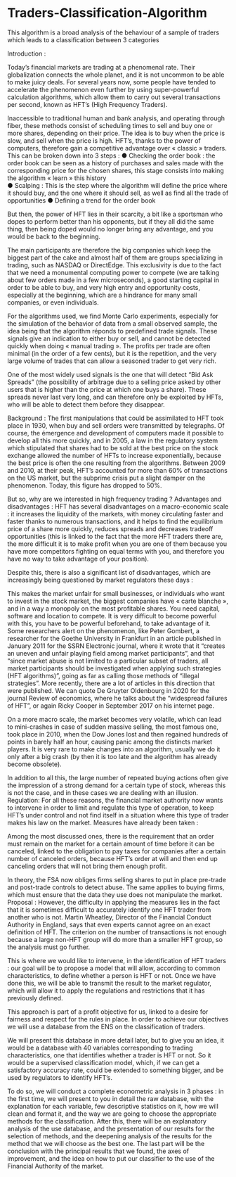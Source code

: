 # Traders-Classification-Algorithm
This algorithm is a broad analysis of the behaviour of a sample of traders which leads to a classification between 3 categories

Introduction :

Today’s financial markets are trading at a phenomenal rate. Their globalization connects the whole planet, and it is not uncommon to be able to make juicy deals. For several years now, some people have tended to accelerate the phenomenon even further by using super-powerful calculation algorithms, which allow them to carry out several transactions per second, known as HFT’s (High Frequency Traders).

Inaccessible to traditional human and bank analysis, and operating through fiber, these methods consist of scheduling times to sell and buy one or more shares, depending on their price. The idea is to buy when the price is slow, and sell when the price is high. HFT’s, thanks to the power of computers, therefore gain a competitive advantage over « classic » traders. This can be broken down into 3 steps : 
●	Checking the order book : the order book can be seen as a history of purchases and sales made with the corresponding price for the chosen shares, this stage consists into making the algorithm « learn » this history  
●	Scalping : This is the step where the algorithm will define the price where it should buy, and the one where it should sell, as well as find all the trade of opportunities 
●	Defining a trend for the order book 

But then, the power of HFT lies in their scarcity, a bit like a sportsman who dopes to perform better than his opponents, but if they all did the same thing, then being doped would no longer bring any advantage, and you would be back to the beginning. 

The main participants are therefore the big companies which keep the biggest part of the cake and almost half of them are groups specializing in trading, such as NASDAQ or DirectEdge. This exclusivity is due to the fact that we need a monumental computing power to compete (we are talking about few orders made in a few microseconds), a good starting capital in order to be able to buy, and very high entry and opportunity costs, especially at the beginning, which are a hindrance for many small companies, or even individuals.

For the algorithms used, we find Monte Carlo experiments, especially for the simulation of the behavior of data from a small observed sample, the idea being that the algorithm réponds to predefined trade signals. These signals give an indication to either buy or sell, and cannot be detected quickly when doing « manual trading ». The profits per trade are often minimal (in the order of a few cents), but it is the repetition, and the very large volume of trades that can allow a seasoned trader to get very rich. 

One of the most widely used signals is the one that will detect  “Bid Ask Spreads” (the possibility of arbitrage due to a selling price asked by other users that is higher than the price at which one buys a share). These spreads never last very long, and can therefore only be exploited by HFTs, who will be able to detect them before they disappear. 

Background :
The first manipulations that could be assimilated to HFT took place in 1930, when buy and sell orders were transmitted by telegraphs. Of course, the émergence and development of computers made it possible to develop all this more quickly, and in 2005, a law in the regulatory system which stipulated that shares had to be sold at the best price on the stock exchange allowed the number of HFTs to increase exponentially, because the best price is often the one resulting from the algorithms.	
Between 2009 and 2010, at their peak, HFT’s accounted for more than 60% of transactions on the US market, but the subprime crisis put a slight damper on the phenomenon. Today, this figure has dropped to 50%. 
  
But so, why are we interested in high frequency trading ? 
Advantages and disadvantages :
HFT has several disadvantages on a macro-economic scale : it increases the liquidity of the markets, with money circulating faster and faster thanks to numerous transactions, and it helps to find the equilibrium price of a share more quickly, reduces spreads and decreases tradeoff opportunities (this is linked to the fact that the more HFT traders there are, the more difficult it is to make profit when you are one of them because you have more competitors fighting on equal terms with you, and therefore you have no way to take advantage of your position).  

Despite this, there is also a significant list of disadvantages, which are increasingly being questioned by market regulators these days : 

This makes the market unfair for small businesses, or individuals who want to invest in the stock market, the biggest companies have « carte blanche », and in a way a monopoly on the most profitable shares. You need capital, software and location to compete. It is very difficult to become powerful with this, you have to be powerful beforehand, to take advantage of it. Some researchers alert on the phenomenon, like Peter Gombert, a researcher for the Goethe University in Frankfurt in an article published in January 2011 for the SSRN Electronic journal, where it wrote that it “creates an uneven and unfair playing field among market participants”, and that “since market abuse is not limited to a particular subset of traders, all market participants should be investigated when applying such strategies (HFT algorithms)”, going as far as calling those methods of “illegal strategies”.
More recently, there are a lot of articles in this direction that were published. We can quote De Gruyter Oldenbourg in 2020 for the journal Review of economics, where he talks about the “widespread failures of HFT”, or again Ricky Cooper in September 2017 on his internet page.

On a more macro scale, the market becomes very volatile, which can lead to mini-crashes in case of sudden massive selling, the most famous one, took place in 2010, when the Dow Jones lost and then regained hundreds of points in barely half an hour, causing panic among the distincts market players. It is very rare to make changes into an algorithm, usually we do it only after a big crash (by then it is too late and the algorithm has already become obsolete). 

In addition to all this, the large number of repeated buying actions often give the impression of a strong demand for a certain type of stock, whereas this is not the case, and in these cases we are dealing with an illusion. 
Regulation:
For all these reasons, the financial market authority now wants to intervene in order to limit and regulate this type of operation, to keep HFT’s under control and not find itself in a situation where this type of trader makes his law on the market. Measures have already been taken : 
  
Among the most discussed ones, there is the requirement that an order must remain on the market for a certain amount of time before it can be canceled, linked to the obligation to pay taxes for companies after a certain number of canceled orders, because HFT’s order at will and then end up canceling orders that will not bring them enough profit. 
	
In theory, the FSA now obliges firms selling shares to put in place pre-trade and post-trade controls to detect abuse. The same applies to buying firms, which must ensure that the data they use does not manipulate the market. 
Proposal :
However, the difficulty in applying the measures lies in the fact that it is sometimes difficult to accurately identify one HFT trader from another who is not. Martin Wheatley, Director of the Financial Conduct Authority in England, says that even experts cannot agree on an exact definition of HFT. The criterion on the number of transactions is not enough because a large non-HFT group will do more than a smaller HFT group, so the analysis must go further. 
	
This is where we would like to intervene, in the identification of HFT traders : our goal will be to propose a model that will allow, according to common characteristics, to define whether a person is HFT or not. Once we have done this, we will be able to transmit the result to the market regulator, which will allow it to apply the regulations and restrictions that it has previously defined. 

This approach is part of a profit objective for us, linked to a desire for fairness and respect for the rules in place. In order to achieve our objectives we will use a database from the ENS on the classification of traders. 

We will present this database in more detail later, but to give you an idea, it would be a database with 40 variables corresponding to trading characteristics, one that identifies whether a trader is HFT or not. So it would be a supervised classification model, which, if we can get a satisfactory accuracy rate, could be extended to something bigger, and be used by regulators to identify HFT’s. 

To do so, we will conduct a complete econometric analysis in 3 phases : in the first time, we will present to you in detail the raw database, with the explanation for each variable, few descriptive statistics on it, how we will clean and format it, and the way we are going to choose the appropriate methods for the classification. After this, there will be an explanatory analysis of the use database, and the presentation of our results for the selection of methods, and the deepening analysis of the results for the method that we will choose as the best one. The last part will be the conclusion with the principal results that we found, the axes of improvement, and the idea on how to put our classifier to the use of the Financial Authority of the market.
